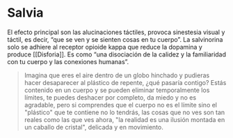 # Salvia
El efecto principal son las alucinaciones táctiles, provoca sinestesia visual y táctil, es decir, “que se ven y se sienten cosas en tu cuerpo”. La salvinorina solo se adhiere al receptor opioide kappa que reduce la dopamina y produce [[Disforia]]. Es como “una disociación de la calidez y la familiaridad con tu cuerpo y las conexiones humanas”.

> Imagina que eres el aire dentro de un globo hinchado y pudieras hacer desaparecer al plástico de repente, ¿qué pasaría contigo? Estás contenido en un cuerpo y se pueden eliminar temporalmente los límites, te puedes deshacer por completo, da miedo y no es agradable, pero si comprendes que el cuerpo no es el límite sino el "plástico" que te contiene no lo tendrás, las cosas que no ves son tan reales como las que ves ahora, "la realidad es una ilusión montada en un caballo de cristal", delicada y en movimiento.
